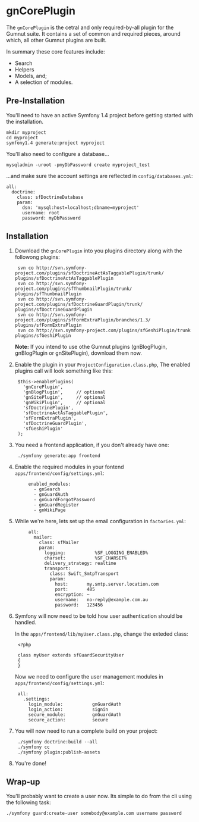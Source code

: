 # gnCorePlugin

The `gnCorePlugin` is the cetral and only required-by-all plugin for the Gumnut suite. It contains a set of common and required pieces, around which, all other Gumnut plugins are built.

In summary these core features include:

 * Search
 * Helpers
 * Models, and;
 * A selection of modules.

## Pre-Installation

You'll need to have an active Symfony 1.4 project before getting started with the installation.

    mkdir myproject
    cd myproject
    symfony1.4 generate:project myproject

You'll also need to configure a database...

    mysqladmin -uroot -pmyDbPassword create myproject_test

...and make sure the account settings are reflected in `config/databases.yml`:

    all:
      doctrine:
        class: sfDoctrineDatabase
        param:
          dsn: 'mysql:host=localhost;dbname=myproject'
          username: root
          password: myDbPassword

## Installation

1. Download the `gnCorePlugin` into you plugins directory along with the followong plugins:

        svn co http://svn.symfony-project.com/plugins/sfDoctrineActAsTaggablePlugin/trunk/ plugins/sfDoctrineActAsTaggablePlugin
        svn co http://svn.symfony-project.com/plugins/sfThumbnailPlugin/trunk/ plugins/sfThumbnailPlugin
        svn co http://svn.symfony-project.com/plugins/sfDoctrineGuardPlugin/trunk/ plugins/sfDoctrineGuardPlugin
        svn co http://svn.symfony-project.com/plugins/sfFormExtraPlugin/branches/1.3/ plugins/sfFormExtraPlugin
        svn co http://svn.symfony-project.com/plugins/sfGeshiPlugin/trunk plugins/sfGeshiPlugin

    **Note:** If you intend to use othe Gumnut plugins (gnBlogPlugin, gnBlogPlugin or gnSitePlugin), download them now.

2. Enable the plugin in your `ProjectConfiguration.class.php`, The enabled plugins call will look something like this:

        $this->enablePlugins(
          'gnCorePlugin',
          'gnBlogPlugin',     // optional
          'gnSitePlugin',     // optional
          'gnWikiPlugin',     // optional
          'sfDoctrinePlugin',
          'sfDoctrineActAsTaggablePlugin',
          'sfFormExtraPlugin',
          'sfDoctrineGuardPlugin',
          'sfGeshiPlugin'
        );

3. You need a frontend application, if you don't already have one:

        ./symfony generate:app frontend

4. Enable the required modules in your fontend `apps/frontend/config/settings.yml`:

            enabled_modules:
              - gnSearch
              - gnGuardAuth
              - gnGuardForgotPassword
              - gnGuardRegister
              - gnWikiPage

5. While we're here, lets set up the email configuration in `factories.yml`:

            all:
              mailer:
                class: sfMailer
                param:
                  logging:           %SF_LOGGING_ENABLED%
                  charset:           %SF_CHARSET%
                  delivery_strategy: realtime
                  transport:
                    class: Swift_SmtpTransport
                    param:
                      host:       my.smtp.server.location.com
                      port:       485
                      encryption: ~
                      username:   no-reply@example.com.au
                      password:   123456

6. Symfony will now need to be told how user authentication should be handled.

    In the `apps/frontend/lib/myUser.class.php`, change the exteded class:

        <?php

        class myUser extends sfGuardSecurityUser
        {
        }

    Now we need to configure the user management modules in `apps/frontend/config/settings.yml`:

        all:
          .settings:
            login_module:           gnGuardAuth
            login_action:           signin
            secure_module:          gnGuardAuth
            secure_action:          secure

7. You will now need to run a complete build on your project:

        ./symfony doctrine:build --all
        ./symfony cc
        ./symfony plugin:publish-assets

8. You're done!

## Wrap-up

You'll probably want to create a user now. Its simple to do from the cli using the following task:

    ./symfony guard:create-user somebody@example.com username password

